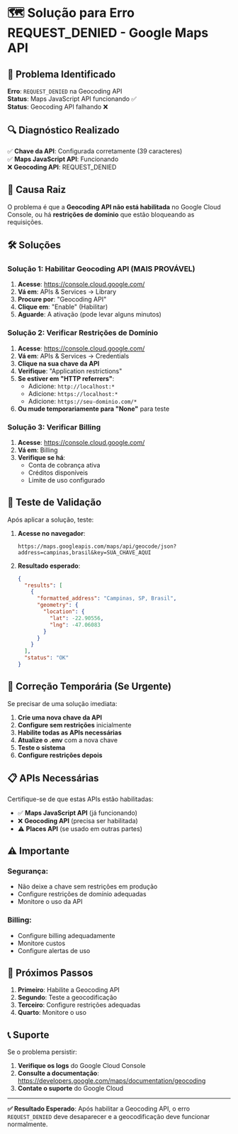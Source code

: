 # 🗺️ Solução para Erro REQUEST_DENIED - Google Maps API

## 🚨 Problema Identificado

**Erro**: `REQUEST_DENIED` na Geocoding API  
**Status**: Maps JavaScript API funcionando ✅  
**Status**: Geocoding API falhando ❌  

## 🔍 Diagnóstico Realizado

✅ **Chave da API**: Configurada corretamente (39 caracteres)  
✅ **Maps JavaScript API**: Funcionando  
❌ **Geocoding API**: REQUEST_DENIED  

## 🎯 Causa Raiz

O problema é que a **Geocoding API não está habilitada** no Google Cloud Console, ou há **restrições de domínio** que estão bloqueando as requisições.

## 🛠️ Soluções

### **Solução 1: Habilitar Geocoding API (MAIS PROVÁVEL)**

1. **Acesse**: https://console.cloud.google.com/
2. **Vá em**: APIs & Services → Library
3. **Procure por**: "Geocoding API"
4. **Clique em**: "Enable" (Habilitar)
5. **Aguarde**: A ativação (pode levar alguns minutos)

### **Solução 2: Verificar Restrições de Domínio**

1. **Acesse**: https://console.cloud.google.com/
2. **Vá em**: APIs & Services → Credentials
3. **Clique na sua chave da API**
4. **Verifique**: "Application restrictions"
5. **Se estiver em "HTTP referrers"**:
   - Adicione: `http://localhost:*`
   - Adicione: `https://localhost:*`
   - Adicione: `https://seu-dominio.com/*`
6. **Ou mude temporariamente para "None"** para teste

### **Solução 3: Verificar Billing**

1. **Acesse**: https://console.cloud.google.com/
2. **Vá em**: Billing
3. **Verifique se há**:
   - Conta de cobrança ativa
   - Créditos disponíveis
   - Limite de uso configurado

## 🧪 Teste de Validação

Após aplicar a solução, teste:

1. **Acesse no navegador**:
   ```
   https://maps.googleapis.com/maps/api/geocode/json?address=campinas,brasil&key=SUA_CHAVE_AQUI
   ```

2. **Resultado esperado**:
   ```json
   {
     "results": [
       {
         "formatted_address": "Campinas, SP, Brasil",
         "geometry": {
           "location": {
             "lat": -22.90556,
             "lng": -47.06083
           }
         }
       }
     ],
     "status": "OK"
   }
   ```

## 🔧 Correção Temporária (Se Urgente)

Se precisar de uma solução imediata:

1. **Crie uma nova chave da API**
2. **Configure sem restrições** inicialmente
3. **Habilite todas as APIs necessárias**
4. **Atualize o .env** com a nova chave
5. **Teste o sistema**
6. **Configure restrições depois**

## 📋 APIs Necessárias

Certifique-se de que estas APIs estão habilitadas:

- ✅ **Maps JavaScript API** (já funcionando)
- ❌ **Geocoding API** (precisa ser habilitada)
- ⚠️ **Places API** (se usado em outras partes)

## ⚠️ Importante

### **Segurança**:
- Não deixe a chave sem restrições em produção
- Configure restrições de domínio adequadas
- Monitore o uso da API

### **Billing**:
- Configure billing adequadamente
- Monitore custos
- Configure alertas de uso

## 🚀 Próximos Passos

1. **Primeiro**: Habilite a Geocoding API
2. **Segundo**: Teste a geocodificação
3. **Terceiro**: Configure restrições adequadas
4. **Quarto**: Monitore o uso

## 📞 Suporte

Se o problema persistir:

1. **Verifique os logs** do Google Cloud Console
2. **Consulte a documentação**: https://developers.google.com/maps/documentation/geocoding
3. **Contate o suporte** do Google Cloud

---

**✅ Resultado Esperado**: Após habilitar a Geocoding API, o erro `REQUEST_DENIED` deve desaparecer e a geocodificação deve funcionar normalmente.

